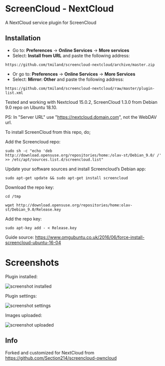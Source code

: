 # ScreenCloud - NextCloud

A NextCloud service plugin for ScreenCloud

## Installation

* Go to: **Preferences** -> **Online Services** -> **More services**
* Select: **Install from URL** and paste the following address:

```
https://github.com/tmiland/screencloud-nextcloud/archive/master.zip
```

* Or go to: **Preferences** -> **Online Services** -> **More Services**
* Select: **Mirror: Other** and paste the following address:

```
https://github.com/tmiland/screencloud-nextcloud/raw/master/plugin-list.xml
```

Tested and working with Nextcloud 15.0.2, ScreenCloud 1.3.0 from Debian 9.0 repo on Ubuntu 18.10.

PS: In "Server URL" use "https://nextcloud.domain.com", not the WebDAV url.

To install ScreenCloud from this repo, do;

Add the Screencloud repo:

```
sudo sh -c "echo 'deb http://download.opensuse.org/repositories/home:/olav-st/Debian_9.0/ /' >> /etc/apt/sources.list.d/screencloud.list"
```

Update your software sources and install Screencloud’s Debian app:

```
sudo apt-get update && sudo apt-get install screencloud
```

Download the repo key:

```
cd /tmp
```
```
wget http://download.opensuse.org/repositories/home:olav-st/Debian_9.0/Release.key
```

Add the repo key:

```
sudo apt-key add - < Release.key
```

Guide source: https://www.omgubuntu.co.uk/2016/06/force-install-screencloud-ubuntu-16-04

# Screenshots

Plugin installed:

![screenshot installed](https://raw.githubusercontent.com/tmiland/screencloud-nextcloud/master/Screenshot%20at%2017_56_41.png?raw=true "Plugin installed")

Plugin settings:

![screenshot settings](https://raw.githubusercontent.com/tmiland/screencloud-nextcloud/master/Screenshot%20at%2018_06_39.png?raw=true "Plugin settings")

Images uploaded:

![screenshot uploaded](https://raw.githubusercontent.com/tmiland/screencloud-nextcloud/master/Screenshot%20at%2018_14_08.png?raw=true "Images uploaded")

## Info

Forked and customized for NextCloud from https://github.com/Section214/screencloud-owncloud
